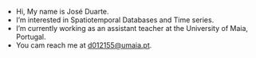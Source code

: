 - Hi, My name is José Duarte.
- I’m interested in Spatiotemporal Databases and Time series.
- I’m currently working as an assistant teacher at the University of Maia, Portugal.
- You cam reach me at d012155@umaia.pt.

<!---
jdumaia/jdumaia is a ✨ special ✨ repository because its `README.md` (this file) appears on your GitHub profile.
You can click the Preview link to take a look at your changes.
--->
